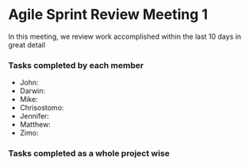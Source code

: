 # Agile Sprint Review Meeting 1
In this meeting, we review work accomplished within the last 10 days in great detail
### Tasks completed by each member
- John:
- Darwin:
- Mike:
- Chrisostomo:
- Jennifer:
- Matthew:
- Zimo:
### Tasks completed as a whole project wise
